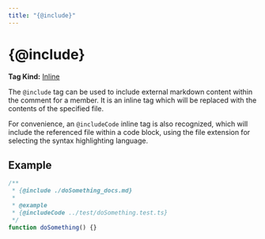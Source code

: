 ```yaml
---
title: "{@include}"
---
```


# {@include}

**Tag Kind:** [Inline](../tags.md#Inline-Tags)

The `@include` tag can be used to include external markdown content within
the comment for a member. It is an inline tag which will be replaced with the
contents of the specified file.

For convenience, an `@includeCode` inline tag is also recognized, which will
include the referenced file within a code block, using the file extension for
selecting the syntax highlighting language.

## Example

```js
/**
 * {@include ./doSomething_docs.md}
 *
 * @example
 * {@includeCode ../test/doSomething.test.ts}
 */
function doSomething() {}
```
